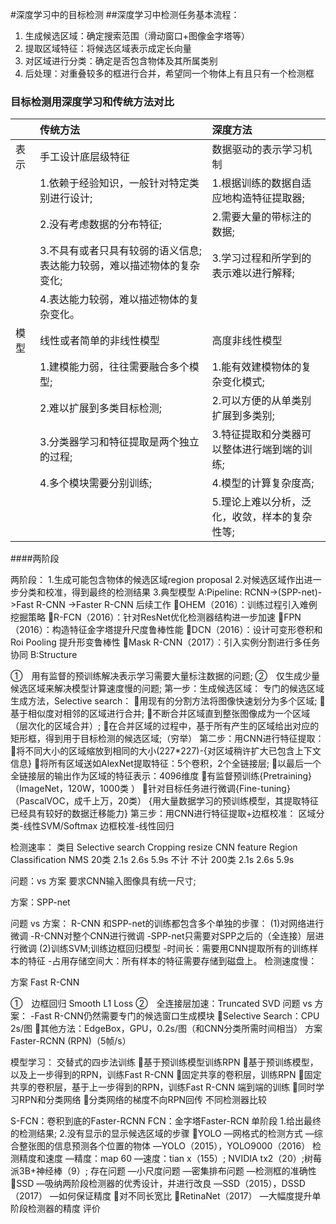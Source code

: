 #深度学习中的目标检测
##深度学习中检测任务基本流程：
1. 生成候选区域：确定搜索范围（滑动窗口+图像金字塔等）
2. 提取区域特征：将候选区域表示成定长向量
3. 对区域进行分类：确定是否包含物体及其所属类别
4. 后处理：对重叠较多的框进行合并，希望同一个物体上有且只有一个检测框

### 目标检测用深度学习和传统方法对比
|         |传统方法 |  深度方法 |
|:--------|:-------|:-------|
|表示|手工设计底层级特征| 数据驱动的表示学习机制|
| |1.依赖于经验知识，一般针对特定类别进行设计;|1.根据训练的数据自适应地构造特征提取器;
| |2.没有考虑数据的分布特征;               |2.需要大量的带标注的数据;
| |3.不具有或者只具有较弱的语义信息;表达能力较弱，难以描述物体的复杂变化;|3.学习过程和所学到的表示难以进行解释;
| |4.表达能力较弱，难以描述物体的复杂变化。|
|模型|线性或者简单的非线性模型 |高度非线性模型|
| |1.建模能力弱，往往需要融合多个模型;|1.能有效建模物体的复杂变化模式;
| |2.难以扩展到多类目标检测;|2.可以方便的从单类别扩展到多类别;
| |3.分类器学习和特征提取是两个独立的过程;|3.特征提取和分类器可以整体进行端到端的训练;
| |4.多个模块需要分别训练;|4.模型的计算复杂度高;
| | |5.理论上难以分析，泛化，收敛，样本的复杂性等;


####两阶段







两阶段：
1.生成可能包含物体的候选区域region proposal
2.对候选区域作出进一步分类和校准，得到最终的检测结果
3.典型模型
A:Pipeline:
RCNN->(SPP-net)->Fast R-CNN ->Faster R-CNN
后续工作
OHEM（2016）：训练过程引入难例挖掘策略
R-FCN（2016）：针对ResNet优化检测器结构进一步加速
FPN（2016）：构造特征金字塔提升尺度鲁棒性能
DCN（2016）：设计可变形卷积和Roi Pooling 提升形变鲁棒性
Mask R-CNN（2017）：引入实例分割进行多任务协同
B:Structure

①　用有监督的预训练解决表示学习需要大量标注数据的问题;
②　仅生成少量候选区域来解决模型计算速度慢的问题;
第一步：生成候选区域：
专门的候选区域生成方法，Selective search：
用现有的分割方法将图像快速划分为多个区域;
基于相似度对相邻的区域进行合并;
不断合并区域直到整张图像成为一个区域（层次化的区域合并）;
在合并区域的过程中，基于所有产生的区域给出对应的矩形框，得到用于目标检测的候选区域;（穷举）
第二步：用CNN进行特征提取：
将不同大小的区域缩放到相同的大小(227*227)-{对区域稍许扩大已包含上下文信息}
将所有区域送如AlexNet提取特征：5个卷积，2个全链接层;
以最后一个全链接层的输出作为区域的特征表示：4096维度
有监督预训练{Pretraining}（ImageNet，120W，1000类 ）
针对目标任务进行微调{Fine-tuning}（PascalVOC，成千上万，20类）
{用大量数据学习的预训练模型，其提取特征已经具有较好的数据迁移能力}
第三步：用CNN进行特征提取+边框校准：
区域分类-线性SVM/Softmax
边框校准-线性回归

检测速率：
类目	Selective search	Cropping
resize	CNN feature	Region
Classification	NMS
20类	2.1s	2.6s	5.9s	不计	不计
200类	2.1s	2.6s	5.9s		

问题：vs 方案
要求CNN输入图像具有统一尺寸;


方案：SPP-net


问题 vs 方案：
R-CNN 和SPP-net的训练都包含多个单独的步骤：
(1)对网络进行微调
 -R-CNN对整个CNN进行微调
 -SPP-net只需要对SPP之后的（全连接）层进行微调
(2)训练SVM;训练边框回归模型
 -时间长：需要用CNN提取所有的训练样本的特征
 -占用存储空间大：所有样本的特征需要存储到磁盘上。
检测速度慢：

方案 Fast R-CNN


①　边框回归 Smooth L1 Loss
②　全连接层加速：Truncated SVD
问题 vs 方案：
-Fast R-CNN仍然需要专门的候选窗口生成模块
Selective Search：CPU 2s/图
其他方法：EdgeBox，GPU，0.2s/图（和CNN分类所需时间相当）
方案 Faster-RCNN (RPN)（5帧/s）




模型学习：
交替式的四步法训练
基于预训练模型训练RPN
基于预训练模型，以及上一步得到的RPN，训练Fast R-CNN
固定共享的卷积层，训练RPN
固定共享的卷积层，基于上一步得到的RPN，训练Fast R-CNN
端到端的训练
同时学习RPN和分类网络
分类网络的梯度不向RPN回传
不同检测器比较


S-FCN：卷积到底的Faster-RCNN
FCN：金字塔Faster-RCN
单阶段
1.给出最终的检测结果;
2.没有显示的显示候选区域的步骤
YOLO 
  —网格式的检测方式
  —综合整张图的信息预测各个位置的物体
  —YOLO（2015），YOLO9000（2016）
检测精度和速度
—精度：map 60
  —速度：tian x（155）; NVIDIA tx2（20）;树莓派3B+神经棒（9）;
存在问题
 —小尺度问题
 —密集排布问题
 —检测框的准确性
SSD
 —吸纳两阶段检测器的优秀设计，并进行改良
 —SSD（2015），DSSD（2017）
 —如何保证精度
对不同长宽比
RetinaNet（2017）
 —大幅度提升单阶段检测器的精度
评价